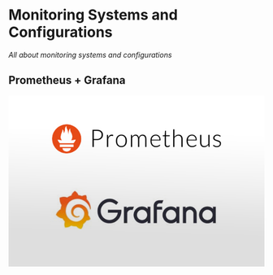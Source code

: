 # Monitoring Systems and Configurations

*All about monitoring systems and configurations*

## Prometheus + Grafana

![Prometheus + Grafana](assets/prometheus_grafana.jpg)
